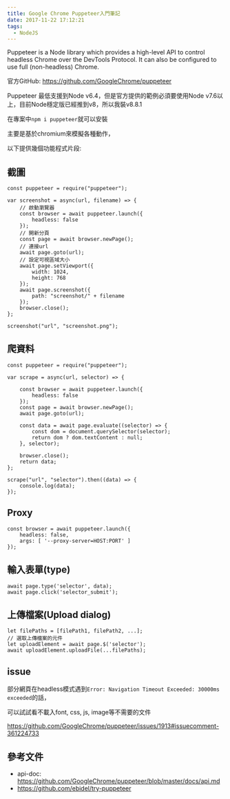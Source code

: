 ```yaml
---
title: Google Chrome Puppeteer入門筆記
date: 2017-11-22 17:12:21
tags:
  - NodeJS
---
```

Puppeteer is a Node library which provides a high-level API to control headless Chrome over the DevTools Protocol. It can also be configured to use full (non-headless) Chrome.

官方GitHub: <https://github.com/GoogleChrome/puppeteer>

Puppeteer 最低支援到Node v6.4，但是官方提供的範例必須要使用Node v7.6以上，目前Node穩定版已經推到v8，所以我裝v8.8.1

在專案中`npm i puppeteer`就可以安裝

主要是基於chromium來模擬各種動作，

以下提供幾個功能程式片段:

## 截圖

```JS
const puppeteer = require("puppeteer");

var screenshot = async(url, filename) => {
    // 啟動瀏覽器
    const browser = await puppeteer.launch({
        headless: false
    });
    // 開新分頁
    const page = await browser.newPage();
    // 連接url
    await page.goto(url);
    // 設定可視區域大小
    await page.setViewport({
        width: 1024,
        height: 768
    });
    await page.screenshot({
        path: "screenshot/" + filename
    });
    browser.close();
};

screenshot("url", "screenshot.png");
```

## 爬資料

```JS
const puppeteer = require("puppeteer");

var scrape = async(url, selector) => {

    const browser = await puppeteer.launch({
        headless: false
    });
    const page = await browser.newPage();
    await page.goto(url);
    
    const data = await page.evaluate((selector) => {
        const dom = document.querySelector(selector);
        return dom ? dom.textContent : null;
    }, selector);

    browser.close();
    return data;
};

scrape("url", "selector").then((data) => {
    console.log(data);
});
```

## Proxy

```JS
const browser = await puppeteer.launch({
    headless: false,
    args: [ '--proxy-server=HOST:PORT' ]
});
```

## 輸入表單(type)

```JS
await page.type('selector', data);
await page.click('selector_submit');
```

## 上傳檔案(Upload dialog)

```JS
let filePaths = [filePath1, filePath2, ...];
// 選取上傳檔案的元件
let uploadElement = await page.$('selector');
await uploadElement.uploadFile(...filePaths);
```

## issue

部分網頁在headless模式遇到`Error: Navigation Timeout Exceeded: 30000ms exceeded`的話，

可以試試看不載入font, css, js, image等不需要的文件

<https://github.com/GoogleChrome/puppeteer/issues/1913#issuecomment-361224733>

## 參考文件

* api-doc: <https://github.com/GoogleChrome/puppeteer/blob/master/docs/api.md>
* <https://github.com/ebidel/try-puppeteer>
